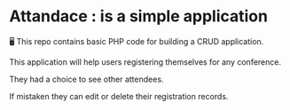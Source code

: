 # Attandace : is a simple application

 🖥️ This repo contains basic PHP code for building a CRUD application.
 
 This application will help users registering themselves for any conference.

 They had a choice to see other attendees.

 If mistaken they can edit or delete their registration records.
